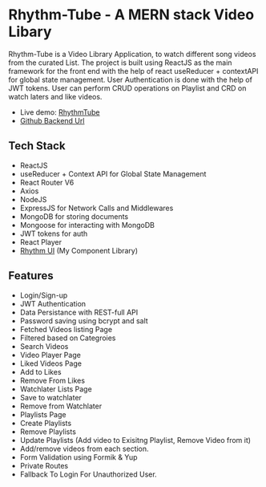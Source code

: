 # Rhythm-Tube - A MERN stack Video Libary

Rhythm-Tube is a Video Library Application, to watch different song videos from the curated List. The project is built using ReactJS as the main framework for the front end with the help of react useReducer + contextAPI for global state management. User Authentication is done with the help of JWT tokens. User can perform CRUD operations on Playlist and CRD on watch laters and like videos.

 - Live demo: [RhythmTube](https://rhythm-tube.netlify.app/)
 - [Github Backend Url](https://github.com/chandana105/Rhythm-Tube-Backend)

## Tech Stack
- ReactJS
- useReducer + Context API for Global State Management
- React Router V6
- Axios
- NodeJS
- ExpressJS for Network Calls and Middlewares
- MongoDB for storing documents
- Mongoose for interacting with MongoDB
- JWT tokens for auth
- React Player
- [Rhythm UI](https://rhythmui.netlify.app/) (My Component Library)

## Features
- Login/Sign-up
- JWT Authentication
- Data Persistance with REST-full API
- Password saving using bcrypt and salt
- Fetched Videos listing Page
- Filtered based on Categroies
- Search Videos
- Video Player Page
- Liked Videos Page
- Add to Likes
- Remove From Likes
- Watchlater Lists Page
- Save to watchlater
- Remove from Watchlater
- Playlists Page
- Create Playlists
- Remove Playlists
- Update Playlists (Add video to Exisitng Playlist, Remove Video from it) 
- Add/remove videos from each section.
- Form Validation using Formik & Yup
- Private Routes
- Fallback To Login For Unauthorized User.
